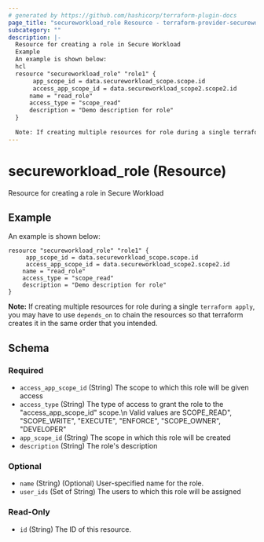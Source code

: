 ```yaml
---
# generated by https://github.com/hashicorp/terraform-plugin-docs
page_title: "secureworkload_role Resource - terraform-provider-secureworkload"
subcategory: ""
description: |-
  Resource for creating a role in Secure Workload
  Example
  An example is shown below:
  hcl
  resource "secureworkload_role" "role1" {
       app_scope_id = data.secureworkload_scope.scope.id
       access_app_scope_id = data.secureworkload_scope2.scope2.id
      name = "read_role"
      access_type = "scope_read"
      description = "Demo description for role"
  }
  
  Note: If creating multiple resources for role during a single terraform apply, you may have to use depends_on to chain the resources so that terraform creates it in the same order that you intended.
---
```


# secureworkload_role (Resource)

Resource for creating a role in Secure Workload

## Example
An example is shown below: 
```hcl
resource "secureworkload_role" "role1" {
	 app_scope_id = data.secureworkload_scope.scope.id
	 access_app_scope_id = data.secureworkload_scope2.scope2.id
    name = "read_role"
    access_type = "scope_read"
    description = "Demo description for role"
}
```
**Note:** If creating multiple resources for role during a single `terraform apply`, you may have to use `depends_on` to chain the resources so that terraform creates it in the same order that you intended.



<!-- schema generated by tfplugindocs -->
## Schema

### Required

- `access_app_scope_id` (String) The scope to which this role will be given access
- `access_type` (String) The type of access to grant the role to the "access_app_scope_id" scope.\n Valid values are SCOPE_READ", "SCOPE_WRITE", "EXECUTE", "ENFORCE", "SCOPE_OWNER", "DEVELOPER"
- `app_scope_id` (String) The scope in which this role will be created
- `description` (String) The role's description

### Optional

- `name` (String) (Optional) User-specified name for the role.
- `user_ids` (Set of String) The users to which this role will be assigned

### Read-Only

- `id` (String) The ID of this resource.


